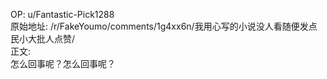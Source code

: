 
OP: u/Fantastic-Pick1288  
原始地址: /r/FakeYoumo/comments/1g4xx6n/我用心写的小说没人看随便发点民小大批人点赞/  
正文:  
怎么回事呢？怎么回事呢？
